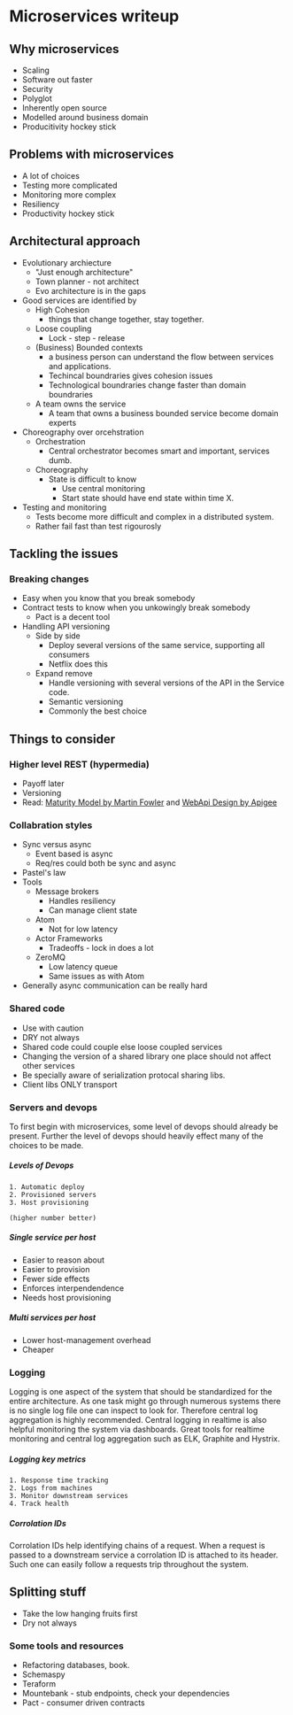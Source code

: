 # Microservices writeup

## Why microservices
- Scaling
- Software out faster
- Security
- Polyglot
- Inherently open source
- Modelled around business domain
- Producitivity hockey stick

## Problems with microservices
- A lot of choices
- Testing more complicated
- Monitoring more complex
- Resiliency
- Productivity hockey stick


## Architectural approach
- Evolutionary archiecture
  - "Just enough architecture"
  - Town planner - not architect
  - Evo architecture is in the gaps
- Good services are identified by
  - High Cohesion
    - things that change together, stay together.
  - Loose coupling
    - Lock - step - release
  - (Business) Bounded contexts
    - a business person can understand the flow between services and applications.
    - Techincal boundraries gives cohesion issues
    - Technological boundraries change faster than domain boundraries
  - A team owns the service
    - A team that owns a business bounded service become domain experts
- Choreography over orcehstration
  - Orchestration
    - Central orchestrator becomes smart and important, services dumb.
  - Choreography
    - State is difficult to know
      - Use central monitoring
      - Start state should have end state within time X.
- Testing and monitoring
  - Tests become more difficult and complex in a distributed system.
  - Rather fail fast than test rigourosly

## Tackling the issues

### Breaking changes
- Easy when you know that you break somebody
- Contract tests to know when you unkowingly break somebody
  - Pact is a decent tool
- Handling API versioning
  - Side by side
    - Deploy several versions of the same service, supporting all consumers
    - Netflix does this
  - Expand remove
    - Handle versioning with several versions of the API in the Service code.
    - Semantic versioning
    - Commonly the best choice

## Things to consider

### Higher level REST (hypermedia)
  - Payoff later
  - Versioning
  - Read: [Maturity Model by Martin Fowler](fowler) and [WebApi Design by Apigee](apigee)

### Collabration styles
  - Sync versus async
    - Event based is async
    - Req/res could both be sync and async
  - Pastel's law
  - Tools
    - Message brokers
      - Handles resiliency
      - Can manage client state
    - Atom
      - Not for low latency
    - Actor Frameworks
      - Tradeoffs - lock in does a lot
    - ZeroMQ
      - Low latency queue
      - Same issues as with Atom
  - Generally async communication can be really hard

### Shared code
  - Use with caution
  - DRY not always
  - Shared code could couple else loose coupled services
  - Changing the version of a shared library one place should not affect other services
  - Be specially aware of serialization protocal sharing libs.
  - Client libs ONLY transport

### Servers and devops
To first begin with microservices, some level of devops should already be present. Further the level of devops should heavily effect many of the choices to be made.

##### Levels of Devops
```
1. Automatic deploy
2. Provisioned servers
3. Host provisioning

(higher number better)
```

##### Single service per host
- Easier to reason about
- Easier to provision
- Fewer side effects
- Enforces interpendendence
- Needs host provisioning

##### Multi services per host
- Lower host-management overhead
- Cheaper

### Logging
Logging is one aspect of the system that should be standardized for the entire architecture. As one task might go through numerous systems there is no single log file one can inspect to look for. Therefore central log aggregation is highly recommended. Central logging in realtime is also helpful monitoring the system via dashboards. Great tools for realtime monitoring and central log aggregation such as ELK, Graphite and Hystrix.

##### Logging key metrics
```
1. Response time tracking
2. Logs from machines
3. Monitor downstream services
4. Track health
```
##### Corrolation IDs
Corrolation IDs help identifying chains of a request. When a request is passed to a downstream service a corrolation ID is attached to its header. Such one can easily follow a requests trip throughout the system.

## Splitting stuff
- Take the low hanging fruits first
- Dry not always


### Some tools and resources
- Refactoring databases, book.
- Schemaspy
- Teraform
- Mountebank - stub endpoints, check your dependencies
- Pact - consumer driven contracts
